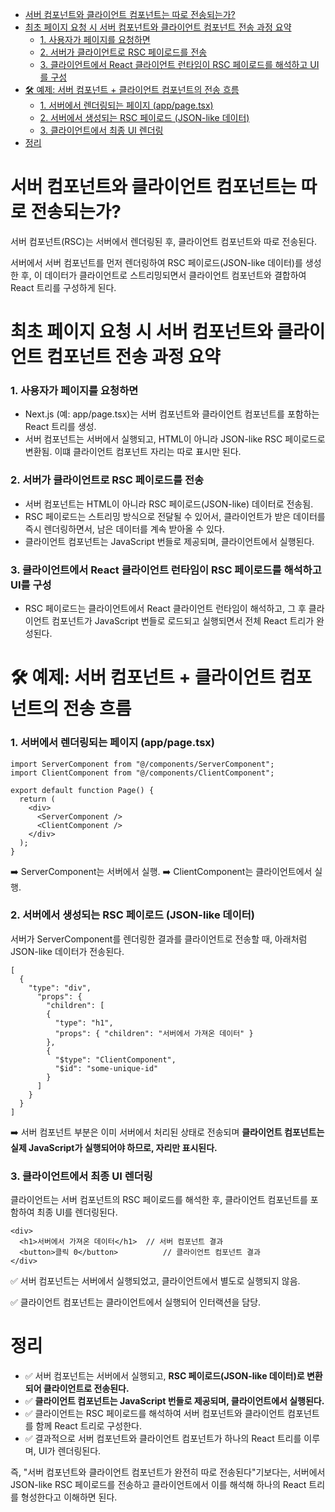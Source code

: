 - [서버 컴포넌트와 클라이언트 컴포넌트는 따로 전송되는가?](#서버-컴포넌트와-클라이언트-컴포넌트는-따로-전송되는가)
- [최초 페이지 요청 시 서버 컴포넌트와 클라이언트 컴포넌트 전송 과정 요약](#최초-페이지-요청-시-서버-컴포넌트와-클라이언트-컴포넌트-전송-과정-요약)
    - [1. 사용자가 페이지를 요청하면](#1-사용자가-페이지를-요청하면)
    - [2. 서버가 클라이언트로 RSC 페이로드를 전송](#2-서버가-클라이언트로-rsc-페이로드를-전송)
    - [3. 클라이언트에서 React 클라이언트 런타임이 RSC 페이로드를 해석하고 UI를 구성](#3-클라이언트에서-react-클라이언트-런타임이-rsc-페이로드를-해석하고-ui를-구성)
- [🛠 예제: 서버 컴포넌트 + 클라이언트 컴포넌트의 전송 흐름](#-예제-서버-컴포넌트--클라이언트-컴포넌트의-전송-흐름)
    - [1. 서버에서 렌더링되는 페이지 (app/page.tsx)](#1-서버에서-렌더링되는-페이지-apppagetsx)
    - [2. 서버에서 생성되는 RSC 페이로드 (JSON-like 데이터)](#2-서버에서-생성되는-rsc-페이로드-json-like-데이터)
    - [3. 클라이언트에서 최종 UI 렌더링](#3-클라이언트에서-최종-ui-렌더링)
- [정리](#정리)

# 서버 컴포넌트와 클라이언트 컴포넌트는 따로 전송되는가?

서버 컴포넌트(RSC)는 서버에서 렌더링된 후, 클라이언트 컴포넌트와 따로 전송된다.

<!-- ↑ 헷갈 -->

서버에서 서버 컴포넌트를 먼저 렌더링하여 RSC 페이로드(JSON-like 데이터)를 생성한 후, 이 데이터가 클라이언트로 스트리밍되면서 클라이언트 컴포넌트와 결합하여 React 트리를 구성하게 된다.

# 최초 페이지 요청 시 서버 컴포넌트와 클라이언트 컴포넌트 전송 과정 요약

### 1. 사용자가 페이지를 요청하면

- Next.js (예: app/page.tsx)는 서버 컴포넌트와 클라이언트 컴포넌트를 포함하는 React 트리를 생성.
- 서버 컴포넌트는 서버에서 실행되고, HTML이 아니라 JSON-like RSC 페이로드로 변환됨. 이떄 클라이언트 컴포넌트 자리는 따로 표시만 된다.

### 2. 서버가 클라이언트로 RSC 페이로드를 전송

- 서버 컴포넌트는 HTML이 아니라 RSC 페이로드(JSON-like) 데이터로 전송됨.
- RSC 페이로드는 스트리밍 방식으로 전달될 수 있어서, 클라이언트가 받은 데이터를 즉시 렌더링하면서, 남은 데이터를 계속 받아올 수 있다.
- 클라이언트 컴포넌트는 JavaScript 번들로 제공되며, 클라이언트에서 실행된다.

### 3. 클라이언트에서 React 클라이언트 런타임이 RSC 페이로드를 해석하고 UI를 구성

- RSC 페이로드는 클라이언트에서 React 클라이언트 런타임이 해석하고, 그 후 클라이언트 컴포넌트가 JavaScript 번들로 로드되고 실행되면서 전체 React 트리가 완성된다.

# 🛠 예제: 서버 컴포넌트 + 클라이언트 컴포넌트의 전송 흐름

### 1. 서버에서 렌더링되는 페이지 (app/page.tsx)

```
import ServerComponent from "@/components/ServerComponent";
import ClientComponent from "@/components/ClientComponent";

export default function Page() {
  return (
    <div>
      <ServerComponent />
      <ClientComponent />
    </div>
  );
}
```

➡️ ServerComponent는 서버에서 실행.
➡️ ClientComponent는 클라이언트에서 실행.

### 2. 서버에서 생성되는 RSC 페이로드 (JSON-like 데이터)

서버가 ServerComponent를 렌더링한 결과를 클라이언트로 전송할 때, 아래처럼 JSON-like 데이터가 전송된다.

```
[
  {
    "type": "div",
      "props": {
        "children": [
        {
          "type": "h1",
          "props": { "children": "서버에서 가져온 데이터" }
        },
        {
          "$type": "ClientComponent",
          "$id": "some-unique-id"
        }
      ]
    }
  }
]
```

➡️ 서버 컴포넌트 부분은 이미 서버에서 처리된 상태로 전송되며 **클라이언트 컴포넌트는 실제 JavaScript가 실행되어야 하므로, 자리만 표시된다.**

### 3. 클라이언트에서 최종 UI 렌더링

클라이언트는 서버 컴포넌트의 RSC 페이로드를 해석한 후, 클라이언트 컴포넌트를 포함하여 최종 UI를 렌더링된다.

```
<div>
  <h1>서버에서 가져온 데이터</h1>  // 서버 컴포넌트 결과
  <button>클릭 0</button>          // 클라이언트 컴포넌트 결과
</div>
```

✅ 서버 컴포넌트는 서버에서 실행되었고, 클라이언트에서 별도로 실행되지 않음.

✅ 클라이언트 컴포넌트는 클라이언트에서 실행되어 인터랙션을 담당.

# 정리

- ✅ 서버 컴포넌트는 서버에서 실행되고, **RSC 페이로드(JSON-like 데이터)로 변환되어 클라이언트로 전송된다.**
- ✅ **클라이언트 컴포넌트는 JavaScript 번들로 제공되며, 클라이언트에서 실행된다.**
- ✅ 클라이언트는 RSC 페이로드를 해석하여 서버 컴포넌트와 클라이언트 컴포넌트를 함께 React 트리로 구성한다.
- ✅ 결과적으로 서버 컴포넌트와 클라이언트 컴포넌트가 하나의 React 트리를 이루며, UI가 렌더링된다.

즉, "서버 컴포넌트와 클라이언트 컴포넌트가 완전히 따로 전송된다"기보다는, 서버에서 JSON-like RSC 페이로드를 전송하고 클라이언트에서 이를 해석해 하나의 React 트리를 형성한다고 이해하면 된다.
